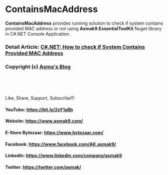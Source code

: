 # ContainsMacAddress
**ContainsMacAddress** provides running solution to check if system contains provided MAC address or not using **Asmak9.EssentialToolKit** Nuget library in C#.NET Console Application.

### Detail Article: [C#.NET: How to check if System Contains Provided MAC Address](https://bit.ly/36ADho1)

### Copyright (c) [Asma's Blog](https://www.asmak9.com/)

<br/>
<br/>
<br/>

Like, Share, Support, Subscribe!!!

#### YouTube: https://bit.ly/2sY1aBb 

#### Website: https://www.asmak9.com/

#### E-Store Bytezaar: https://www.bytezaar.com/

#### Facebook: https://www.facebook.com/AK.asmak9/

#### LinkedIn: https://www.linkedin.com/company/asmak9

#### Twitter: https://twitter.com/asmak/
